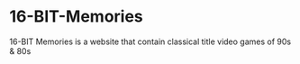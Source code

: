 # 16-BIT-Memories
16-BIT Memories is a website that contain classical title video games of 90s &amp; 80s
